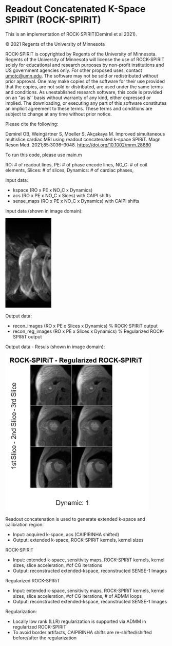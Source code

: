 # Readout Concatenated K-Space SPIRiT (ROCK-SPIRIT)
This is an implementation of ROCK-SPIRIT(Demirel et al 2021).

© 2021 Regents of the University of Minnesota

ROCK-SPIRIT is copyrighted by Regents of the University of Minnesota. Regents of the University of Minnesota will license the use of ROCK-SPIRIT solely for educational and research purposes by non-profit institutions and US government agencies only. For other proposed uses, contact umotc@umn.edu. The software may not be sold or redistributed without prior approval. One may make copies of the software for their use provided that the copies, are not sold or distributed, are used under the same terms and conditions. As unestablished research software, this code is provided on an "as is'' basis without warranty of any kind, either expressed or implied. The downloading, or executing any part of this software constitutes an implicit agreement to these terms. These terms and conditions are subject to change at any time without prior notice.

Please cite the following:

Demirel OB, Weingärtner S, Moeller S, Akçakaya M. Improved simultaneous multislice cardiac MRI using readout concatenated k-space SPIRiT. Magn Reson Med. 2021;85:3036–3048.
https://doi.org/10.1002/mrm.28680

To run this code, please use main.m

RO:       # of readout lines,
PE:       # of phase encode lines,
NO_C:     # of coil elements,
Slices:   # of slices,
Dynamics: # of cardiac phases,

Input data:
- kspace (RO x PE x NO_C x Dynamics)
- acs (RO x PE x NO_C x Sices) with CAIPI shifts
- sense_maps (RO x PE x NO_C x Dynamics) with CAIPI shifts

Input data (shown in image domain):

![Input](assets/input.png)

Output data:
- recon_images (RO x PE x Slices x Dynamics) % ROCK-SPIRiT output
- recon_reg_images (RO x PE x Slices x Dynamics) % Regularized ROCK-SPIRiT output

Output data - Resuls (shown in image domain):

![Output](assets/output.png)

Readout concatenation is used to generate extended k-space and calibration region.
- Input: acquired k-space, acs (CAIPIRINHA shifted)
- Output: extended k-space, ROCK-SPIRiT kernels, kernel sizes



ROCK-SPIRiT
- Input: extended k-space, sensitivity maps, ROCK-SPIRiT kernels, kernel sizes,
         slice acceleration, #of CG iterations
- Output: reconstructed extended-kspace, reconstructed SENSE-1 Images
         
Regularized ROCK-SPIRiT
- Input: extended k-space, sensitivity maps, ROCK-SPIRiT kernels, kernel sizes,
         slice acceleration, #of CG iterations, # of ADMM loops
- Output: reconstructed extended-kspace, reconstructed SENSE-1 Images

Regularization:
- Locally low rank (LLR) regularization is supported via ADMM in regularized ROCK-SPIRiT
- To avoid border artifacts, CAIPIRINHA shifts are re-shifted/shifted before/after the regularization

